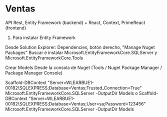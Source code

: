 # Ventas
API Rest, Entity Framework (backend) + React, Context, PrimeReact (frontend)



1) Para instalar Entity Framework

Desde Solution Explorer: Dependencies, botón derecho, "Manage Nuget Packages"
Buscar e instalar Microsoft.EntityFrameworkCore.SQLServer y Microsoft.EntityFrameworkCore.Tools

Crear Models
Desde la consola de Nuget (Tools / Nuget Package Manager / Package Manager Console)

Scaffold-DBContext "Server=WLEARBUE1-00182\SQLEXPRESS;Database=Ventas;Trusted_Connection=True"  Microsoft.EntityFrameworkCore.SQLServer -OutputDir Models
o
Scaffold-DBContext "Server=WLEARBUE1-00182\SQLEXPRESS;Database=Ventas;User=sa;Password=123456"  Microsoft.EntityFrameworkCore.SQLServer -OutputDir Models


